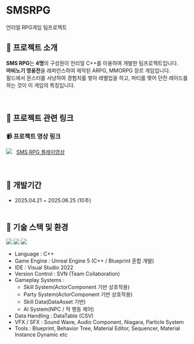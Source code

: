 # SMSRPG
언리얼 RPG게임 팀프로젝트

## 🤖 프로젝트 소개
**SMS RPG**는 **4명**의 구성원이 언리얼 C++를 이용하여 개발한 팀프로젝트입니다.<br>
**마비노기 영웅전**을 레퍼런스하여 제작된 ARPG, MMORPG 장르 게임입니다.<br>
필드에서 몬스터를 사냥하여 경험치를 쌓아 레벨업을 하고, 파티를 맺어 던전 레이드를 하는 것이 이 게임의 특징입니다.<br>
<br><br>

## 🔗 프로젝트 관련 링크

### 📹 프로젝트 영상 링크<br>

![](https://img.shields.io/badge/YouTube-FF0000?style=for-the-badge&logo=youtube&logoColor=white)&nbsp;&nbsp;
[SMS RPG 플레이영상](https://youtu.be/OdHvv5oxNAg "SMS RPG 영상")
<br><br><br>

## 📆 개발기간
+ 2025.04.21 ~ 2025.06.25 (10주) <br><br>

## 🧰 기술 스택 및 환경
![](https://img.shields.io/badge/C%2B%2B-00599C?style=for-the-badge&logo=c%2B%2B&logoColor=white) ![](	https://img.shields.io/badge/unrealengine-%23313131.svg?style=for-the-badge&logo=unrealengine&logoColor=white)
![](https://img.shields.io/badge/Visual_Studio-5C2D91?style=for-the-badge&logo=visual%20studio&logoColor=white)
- Language : C++
- Game Engine : Unreal Engine 5 (C++ / Blueprint 혼합 개발)
- IDE : Visual Studio 2022
- Version Control : SVN (Team Collaboration)
- Gameplay Systems :
  - Skill System(ActorComponent 기반 상호작용)
  - Party System(ActorComponent 기반 상호작용)
  - Skill Data(DataAsset 기반)
  - AI System(NPC / 적 행동 제어)
- Data Handling : DataTable (CSV)
- VFX / SFX : Sound Wave, Audio Component, Niagara, Particle System
- Tools : Blueprint, Behavior Tree, Material Editor, Sequencer, Material Instance Dynamic etc
<br><br>
